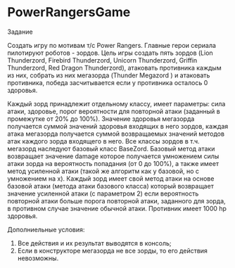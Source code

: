 # PowerRangersGame

Задание

Создать игру по мотивам т/с Power Rangers. Главные герои сериала пилотируют роботов - зордов. Цель игры создать пять зордов (Lion Thunderzord, Firebird Thunderzord, Unicorn Thunderzord, Griffin Thunderzord, Red Dragon Thunderzord), атаковать противника каждым из них, собрать из них мегазорда (Thunder Megazord ) и атаковать противника, победа засчитывается если у противника осталось 0 здоровья. 

Каждый зорд принадлежит отдельному классу, имеет параметры: сила атаки, здоровье, порог вероятности для повторной атаки (заданный в промежутке от 20% до 100%). Значение здоровья мегазорда получается суммой значений здоровья входящих в него зордов, каждая атака мегазорда получается суммой возвращаемых значений методов атак каждого зорда входящего в него. Все классы зордов в т.ч. мегазорд наследуют базовый класс BaseZord. Базовый метод атаки возвращает значение damage которое получается умножением силы атаки зорда на вероятность попадания (от 0 до 100%), а также имеет метод усиленной атаки (такой же алгоритм как у базовой, но с умножением на x). Каждый зорд имеет свой метод атаки на основе базовой атаки (метода атаки базового класса) который возвращает значение усиленной атаки (с параметром 2) если вероятность повторной атаки больше порога повторной атаки, заданного для зорда, в противном случае значение обычной атаки. Противник имеет 1000 hp здоровья.

Дополниельные условия:
1) Все действия и их результат выводятся в консоль;
2) Если в конструкторе мегазорда не все зорды, то его действия невозможны.
